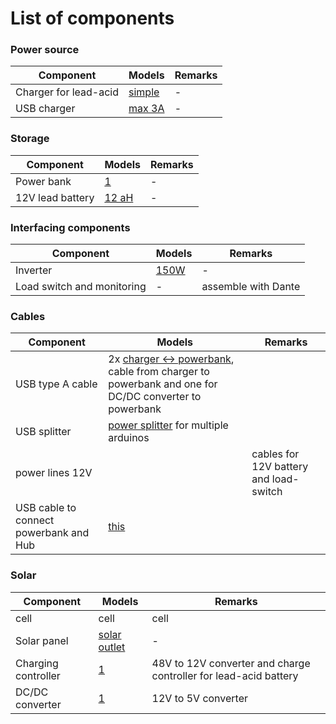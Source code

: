 # List of components

### Power source

| Component | Models | Remarks |
| ------ | ------ | ------ |
| Charger for lead-acid | [simple](https://www.conrad.nl/p/voltcraft-loodaccu-lader-bc-1001-6-v-12-v-laadstroom-max-1-a-1406342) | - |
| USB charger | [max 3A](https://www.conrad.nl/p/ansmann-home-charger-130q-1001-0099-usb-oplader-thuis-uitgangsstroom-max-3000-ma-1-x-usb-30-bus-a-2227123) | - |

### Storage

| Component | Models | Remarks |
| ------ | ------ | ------ |
| Power bank | [1](https://www.conrad.nl/p/anker-powercore-26800-powerbank-li-ion-26800-mah-a1277011-1672847) | - |
| 12V lead battery | [12 aH](https://www.conrad.nl/p/conrad-energy-12-v-12-ah-loodaccu-12-v-12-ah-loodvlies-agm-b-x-h-x-d-151-x-95-x-98-mm-kabelschoen-635-mm-onderhouds-250916) | - |

### Interfacing components

| Component | Models | Remarks |
| ------ | ------ | ------ |
| Inverter | [150W](https://www.conrad.nl/p/voltcraft-msw-150-12-g-converter-150-w-12-vdc-230-vac-past-in-bekerhouder-1277756)| - |
| Load switch and monitoring | - | assemble with Dante |  

### Cables

| Component | Models | Remarks |
| ------ | ------ | ------ |
| USB type A cable | 2x [charger <-> powerbank](https://www.conrad.nl/p/digitus-usb-20-aansluitkabel-1x-usb-a-20-stekker-1x-usb-a-20-stekker-100-m-zwart-678038), cable from charger to powerbank and  one for DC/DC converter to powerbank | |
| USB splitter | [power splitter](https://www.conrad.nl/p/logilink-ua0138-4-poorten-usb-20-hub-groen-986336) for multiple arduinos | |
| power lines 12V | | cables for 12V battery and load-switch |
| USB cable to connect powerbank and Hub | [this](https://www.conrad.nl/p/manhattan-usb-20-verlengkabel-1x-usb-a-20-stekker-1x-usb-20-bus-a-100-m-zwart-folie-afscherming-ul-gecertificee-1592188) | |


### Solar

| Component | Models | Remarks |
| ------ | ------ | ------ |
| cell | cell | cell |
| Solar panel |  [solar outlet](https://www.solar-outlet.nl/q-cells-duo-320-black.html) | - |
| Charging controller | [1](https://www.conrad.nl/p/steca-solarix-prs-1515-solar-laadregelaar-serie-12-v-24-v-15-a-1556072) | 48V to 12V converter and charge controller for lead-acid battery |
| DC/DC converter | [1](https://www.conrad.nl/p/dc-dc-converter-mean-well-ska15a-05-3000-ma-1292763) | 12V to 5V converter |